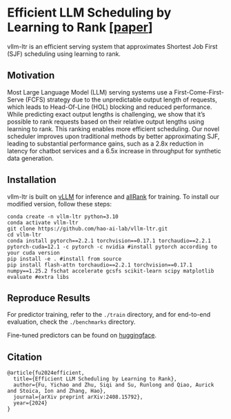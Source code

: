 # Efficient LLM Scheduling by Learning to Rank [[paper](https://arxiv.org/abs/2408.15792)]

vllm-ltr is an efficient serving system that approximates Shortest Job First (SJF) scheduling using learning to rank.

## Motivation
Most Large Language Model (LLM) serving systems use a First-Come-First-Serve (FCFS) strategy due to the unpredictable output length of requests, which leads to Head-Of-Line (HOL) blocking and reduced performance. While predicting exact output lengths is challenging, we show that it’s possible to rank requests based on their relative output lengths using learning to rank. This ranking enables more efficient scheduling. Our novel scheduler improves upon traditional methods by better approximating SJF, leading to substantial performance gains, such as a 2.8x reduction in latency for chatbot services and a 6.5x increase in throughput for synthetic data generation.

## Installation

vllm-ltr is built on [vLLM](https://github.com/vllm-project/vllm) for inference and [allRank](https://github.com/allegro/allRank) for training. To install our modified version, follow these steps:

```
conda create -n vllm-ltr python=3.10
conda activate vllm-ltr
git clone https://github.com/hao-ai-lab/vllm-ltr.git
cd vllm-ltr
conda install pytorch==2.2.1 torchvision==0.17.1 torchaudio==2.2.1 pytorch-cuda=12.1 -c pytorch -c nvidia #install pytorch according to your cuda version
pip install -e . #install from source 
pip install flash-attn torchaudio==2.2.1 torchvision==0.17.1 numpy==1.25.2 fschat accelerate gcsfs scikit-learn scipy matplotlib evaluate #extra libs
```

## Reproduce Results

For predictor training, refer to the `./train` directory, and for end-to-end evaluation, check the `./benchmarks` directory.

Fine-tuned predictors can be found on [huggingface](https://huggingface.co/LLM-ltr/OPT-Predictors).

## Citation
```
@article{fu2024efficient,
  title={Efficient LLM Scheduling by Learning to Rank},
  author={Fu, Yichao and Zhu, Siqi and Su, Runlong and Qiao, Aurick and Stoica, Ion and Zhang, Hao},
  journal={arXiv preprint arXiv:2408.15792},
  year={2024}
}
```
